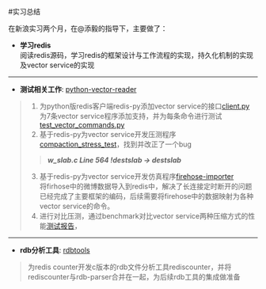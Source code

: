 #实习总结  

在新浪实习两个月，在@添毅的指导下，主要做了：  

* **学习redis**  
阅读redis源码，学习redis的框架设计与工作流程的实现，持久化机制的实现及vector service的实现
****
* **测试相关工作**:    [python-vector-reader](https://github.com/git-hulk/python-vector-reader)
>1. 为python版redis客户端redis-py添加vector service的接口[client.py](https://github.com/git-hulk/python-vector-reader/blob/master/redis-py/redis/client.py)    
>为7条vector service程序添加支持，并为每条命令进行测试[test_vector_commands.py](https://github.com/git-hulk/python-vector-reader/blob/master/redis-py/tests/test_vector_commands.py)  
>2. 基于redis-py为vector service开发压测程序[compaction_stress_test](https://github.com/git-hulk/python-vector-reader/tree/master/compaction_stress_test)，找到并改正了一个bug  
>>_**w_slab.c Line 564 !destslab -> destslab**_
>3. 基于redis-py为vector service开发仿真程序[firehose-importer](https://github.com/git-hulk/python-vector-reader/tree/master/firehose-importer)  
>将firhose中的微博数据导入到redis中，解决了长连接定时断开的问题  
>已经完成了主要框架的编码，后续需要将firehose中的数据映射为各种vector service的命令。
>4. 进行对比压测，通过benchmark对比vector service两种压缩方式的性能[测试报告]()，
****
* **rdb分析工具**:   [rdbtools](https://github.com/sunlei99/rdbtools)
>为redis counter开发c版本的rdb文件分析工具rediscounter，并将rediscounter与rdb-parser合并在一起，为后续rdb工具的集成做准备